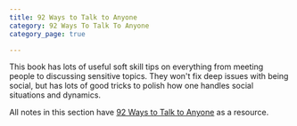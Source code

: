 ```yaml
---
title: 92 Ways to Talk to Anyone
category: 92 Ways To Talk To Anyone
category_page: true

---
```


This book has lots of useful soft skill tips on everything from meeting people to discussing sensitive topics. They won't fix deep issues with being social, but has lots of good tricks to polish how one handles social situations and dynamics.

All notes in this section have [92 Ways to Talk to Anyone](https://www.amazon.com/How-Talk-Anyone-Success-Relationships/dp/1511305169) as a resource.

